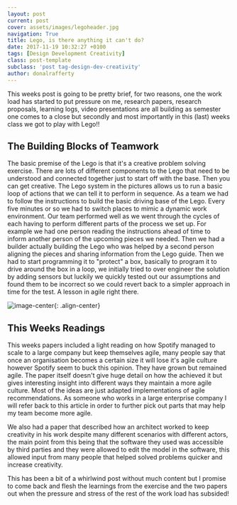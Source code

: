 ```yaml
---
layout: post
current: post
cover: assets/images/legoheader.jpg
navigation: True
title: Lego, is there anything it can't do?
date: 2017-11-19 10:32:27 +0100
tags: [Design Development Creativity]
class: post-template
subclass: 'post tag-design-dev-creativity'
author: donalrafferty
---
```


This weeks post is going to be pretty brief, for two reasons, one the work load has started to put pressure on me, research papers, research proposals, learning logs, video presentations are all building as semester one comes to a close but secondly and most importantly in this (last) weeks class we got to play with Lego!!

## The Building Blocks of Teamwork

The basic premise of the Lego is that it's a creative problem solving exercise. There are lots of different components to the Lego that need to be understood and connected together just to start off with the base. Then you can get creative. The Lego system in the pictures allows us to run a basic loop of actions that we can tell it to perform in sequence. As a team we had to follow the instructions to build the basic driving base of the Lego. Every five minutes or so we had to switch places to mimic a dynamic work environment. Our team performed well as we went through the cycles of each having to perform different parts of the process we set up. For example we had one person reading the instructions ahead of time to inform another person of the upcoming pieces we needed. Then we had a builder actually building the Lego who was helped by a second person aligning the pieces and sharing information from the Lego guide. Then we had to start programming it to "protect" a box, basically to program it to drive around the box in a loop, we initially tried to over engineer the solution by adding sensors but luckily we quickly tested out our assumptions and found them to be incorrect so we could revert back to a simpler approach in time for the test. A lesson in agile right there.

![image-center](https://firebasestorage.googleapis.com/v0/b/donals-blog.appspot.com/o/IMG_20171113_181719.jpg?alt=media&token=7af775eb-6e67-42ab-b318-5944d3a6f71c){: .align-center}


## This Weeks Readings

This weeks papers included a light reading on how Spotify managed to scale to a large company but keep themselves agile, many people say that once an organisation becomes a certain size it will lose it's agile culture however Spotify seem to buck this opinion. They have grown but remained agile. The paper itself doesn't give huge detail on how the achieved it but gives interesting insight into different ways they maintain a more agile culture. Most of the ideas are just adapted implementations of agile recommendations. As someone who works in a large enterprise company I will refer back to this article in order to further pick out parts that may help my team become more agile.

We also had a paper that described how an architect worked to keep creativity in his work despite many different scenarios with different actors, the main point from this being that the software they used was accessible by third parties and they were allowed to edit the model in the software, this allowed input from many people that helped solved problems quicker and increase creativity.

This has been a bit of a whirlwind post without much content but I promise to come back and flesh the learnings from the exercise and the two papers out when the pressure and stress of the rest of the work load has subsided!
